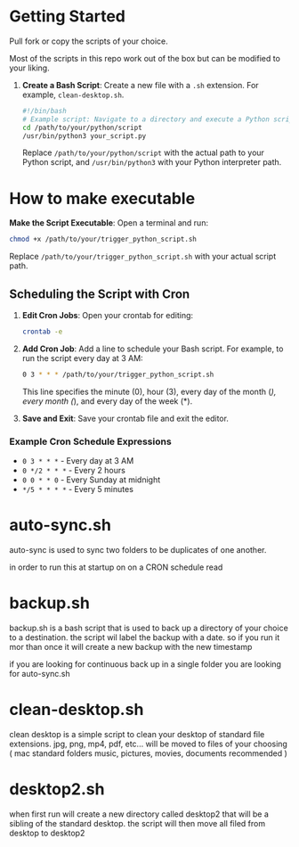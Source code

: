# Getting Started

Pull fork or copy the scripts of your choice.

Most of the scripts in this repo work out of the box but can be modified to your liking.

1. **Create a Bash Script**: Create a new file with a `.sh` extension. For example, `clean-desktop.sh`.

   ```bash
   #!/bin/bash
   # Example script: Navigate to a directory and execute a Python script
   cd /path/to/your/python/script
   /usr/bin/python3 your_script.py
   ```

   Replace `/path/to/your/python/script` with the actual path to your Python script, and `/usr/bin/python3` with your Python interpreter path.

# How to make executable

**Make the Script Executable**: Open a terminal and run:

```sh
chmod +x /path/to/your/trigger_python_script.sh
```

Replace `/path/to/your/trigger_python_script.sh` with your actual script path.

## Scheduling the Script with Cron

1. **Edit Cron Jobs**: Open your crontab for editing:

   ```sh
   crontab -e
   ```

2. **Add Cron Job**: Add a line to schedule your Bash script. For example, to run the script every day at 3 AM:

   ```sh
   0 3 * * * /path/to/your/trigger_python_script.sh
   ```

   This line specifies the minute (0), hour (3), every day of the month (_), every month (_), and every day of the week (\*).

3. **Save and Exit**: Save your crontab file and exit the editor.

### Example Cron Schedule Expressions

- `0 3 * * *` - Every day at 3 AM
- `0 */2 * * *` - Every 2 hours
- `0 0 * * 0` - Every Sunday at midnight
- `*/5 * * * *` - Every 5 minutes

# auto-sync.sh

auto-sync is used to sync two folders to be duplicates of one another.

in order to run this at startup on on a CRON schedule read

# backup.sh

backup.sh is a bash script that is used to back up a directory of your choice to a destination. the script wil label the backup with a date. so if you run it mor than once it will create a new backup with the new timestamp

if you are looking for continuous back up in a single folder you are looking for auto-sync.sh

# clean-desktop.sh

clean desktop is a simple script to clean your desktop of standard file extensions. jpg, png, mp4, pdf, etc... will be moved to files of your choosing ( mac standard folders music, pictures, movies, documents recommended )

# desktop2.sh

when first run will create a new directory called desktop2 that will be a sibling of the standard desktop. the script will then move all filed from desktop to desktop2

